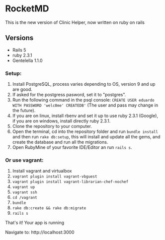 # RocketMD

This is the new version of Clinic Helper, now written on ruby on rails

Versions
------------------------------------
- Rails 5
- ruby 2.3.1
- Gentelella 1.1.0

### Setup:

 1. Install PostgreSQL, process varies depending to OS, version 9 and up are good.
 2. If asked for the postgress pasword, set it to "postgres".
 3. Run the following command in the psql console: `CREATE USER eduardo WITH PASSWORD 'welc0me' CREATEDB'` (The user and pass may change in the future).
 4. If you are on linux, install rbenv and set it up to use ruby 2.3.1 (Google), if you are on windows, install directly ruby 2.3.1.
 5. Clone the repository to your computer.
 6. Open the terminal, cd into the repository folder and run `bundle install` and then run `rake db:setup`, this will install and update all the gems, and create the database and run all the migrations.
 7. Open RubyMine of your favorite IDE/Editor an run `rails s`.
 
 
### Or use vagrant:

 1. Install vagrant and virtualbox
 2. `vagrant plugin install vagrant-vbguest`
 3. `vagrant plugin install vagrant-librarian-chef-nochef`
 4. `vagrant up`
 5. `vagrant ssh`
 6. `cd /vagrant`
 7. `bundle`
 8. `rake db:create && rake db:migrate`
 9. `rails s`

That's it! Your app is running

Navigate to: http://localhost:3000
